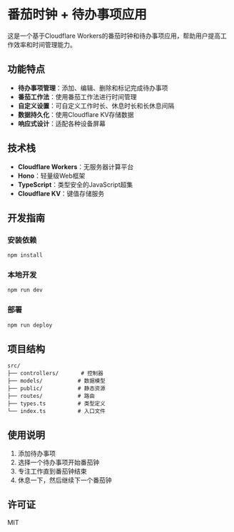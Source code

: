 # 番茄时钟 + 待办事项应用

这是一个基于Cloudflare Workers的番茄时钟和待办事项应用，帮助用户提高工作效率和时间管理能力。

## 功能特点

- **待办事项管理**：添加、编辑、删除和标记完成待办事项
- **番茄工作法**：使用番茄工作法进行时间管理
- **自定义设置**：可自定义工作时长、休息时长和长休息间隔
- **数据持久化**：使用Cloudflare KV存储数据
- **响应式设计**：适配各种设备屏幕

## 技术栈

- **Cloudflare Workers**：无服务器计算平台
- **Hono**：轻量级Web框架
- **TypeScript**：类型安全的JavaScript超集
- **Cloudflare KV**：键值存储服务

## 开发指南

### 安装依赖

```bash
npm install
```

### 本地开发

```bash
npm run dev
```

### 部署

```bash
npm run deploy
```

## 项目结构

```
src/
├── controllers/       # 控制器
├── models/           # 数据模型
├── public/           # 静态资源
├── routes/           # 路由
├── types.ts          # 类型定义
└── index.ts          # 入口文件
```

## 使用说明

1. 添加待办事项
2. 选择一个待办事项开始番茄钟
3. 专注工作直到番茄钟结束
4. 休息一下，然后继续下一个番茄钟

## 许可证

MIT 